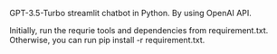 GPT-3.5-Turbo streamlit chatbot in Python. By using OpenAI API.

Initially, run the requrie tools and dependencies from requirement.txt. Otherwise, you can run pip install -r requirement.txt. 
